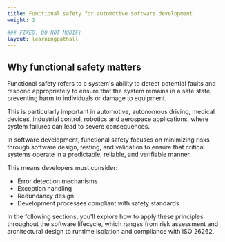 ```yaml
---
title: Functional safety for automotive software development
weight: 2

### FIXED, DO NOT MODIFY
layout: learningpathall
---
```


## Why functional safety matters 

Functional safety refers to a system's ability to detect potential faults and respond appropriately to ensure that the system remains in a safe state, preventing harm to individuals or damage to equipment. 

This is particularly important in automotive, autonomous driving, medical devices, industrial control, robotics and aerospace applications, where system failures can lead to severe consequences.

In software development, functional safety focuses on minimizing risks through software design, testing, and validation to ensure that critical systems operate in a predictable, reliable, and verifiable manner. 

This means developers must consider:

- Error detection mechanisms
- Exception handling
- Redundancy design
- Development processes compliant with safety standards

In the following sections, you'll explore how to apply these principles throughout the software lifecycle, which ranges from risk assessment and architectural design to runtime isolation and compliance with ISO 26262.

